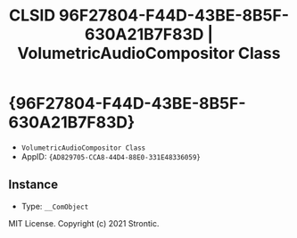 ﻿---
title: "CLSID 96F27804-F44D-43BE-8B5F-630A21B7F83D | VolumetricAudioCompositor Class"
excerpt: What is COM-Object CLSID 96F27804-F44D-43BE-8B5F-630A21B7F83D?
---

# {96F27804-F44D-43BE-8B5F-630A21B7F83D}

* `VolumetricAudioCompositor Class`
* AppID: `{AD829705-CCA8-44D4-88E0-331E48336059}`

## Instance

* Type: `__ComObject`

MIT License. Copyright (c) 2021 Strontic.


